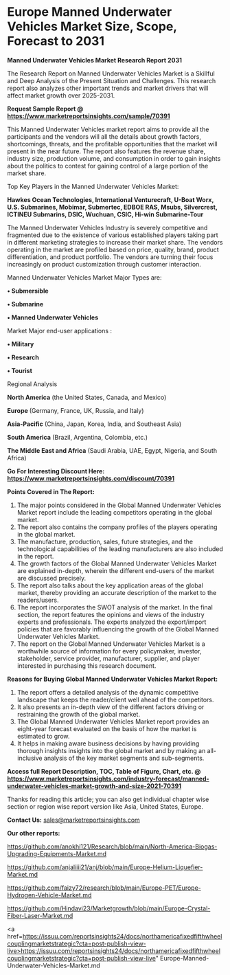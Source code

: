  # Europe Manned Underwater Vehicles Market Size, Scope, Forecast to 2031

<strong>Manned Underwater Vehicles Market Research Report 2031</strong>

The Research Report on Manned Underwater Vehicles Market is a Skillful and Deep Analysis of the Present Situation and Challenges. This research report also analyzes other important trends and market drivers that will affect market growth over 2025-2031.

<strong>Request Sample Report @ <a href=https://www.marketreportsinsights.com/sample/70391>https://www.marketreportsinsights.com/sample/70391</a></strong>

This Manned Underwater Vehicles market report aims to provide all the participants and the vendors will all the details about growth factors, shortcomings, threats, and the profitable opportunities that the market will present in the near future. The report also features the revenue share, industry size, production volume, and consumption in order to gain insights about the politics to contest for gaining control of a large portion of the market share.

Top Key Players in the Manned Underwater Vehicles Market:

<strong>Hawkes Ocean Technologies, International Venturecraft, U-Boat Worx, U.S. Submarines, Mobimar, Submertec, EDBOE RAS, Msubs, Silvercrest, ICTINEU Submarins, DSIC, Wuchuan, CSIC, Hi-win Submarine-Tour</strong>

The Manned Underwater Vehicles Industry is severely competitive and fragmented due to the existence of various established players taking part in different marketing strategies to increase their market share. The vendors operating in the market are profiled based on price, quality, brand, product differentiation, and product portfolio. The vendors are turning their focus increasingly on product customization through customer interaction.

Manned Underwater Vehicles Market Major Types are:

<strong>• Submersible

• Submarine

• Manned Underwater Vehicles</strong>

Market Major end-user applications :

<strong>• Military

• Research

• Tourist</strong>

Regional Analysis

</u><strong><b>North America</b></strong> (the United States, Canada, and Mexico)

<strong><b>Europe </b></strong>(Germany, France, UK, Russia, and Italy)

<strong><b>Asia-Pacific</b></strong> (China, Japan, Korea, India, and Southeast Asia)

<strong><b>South America</b></strong> (Brazil, Argentina, Colombia, etc.)

<strong><b>The Middle East and Africa</b></strong> (Saudi Arabia, UAE, Egypt, Nigeria, and South Africa)

<strong>Go For Interesting Discount Here: <a href=https://www.marketreportsinsights.com/discount/70391>https://www.marketreportsinsights.com/discount/70391</a></strong>

<strong>Points Covered in The Report:</strong>
<ol>
  <li>The major points considered in the Global Manned Underwater Vehicles Market report include the leading competitors operating in the global market.</li>
  <li>The report also contains the company profiles of the players operating in the global market.</li>
  <li>The manufacture, production, sales, future strategies, and the technological capabilities of the leading manufacturers are also included in the report.</li>
  <li>The growth factors of the Global Manned Underwater Vehicles Market are explained in-depth, wherein the different end-users of the market are discussed precisely.</li>
  <li>The report also talks about the key application areas of the global market, thereby providing an accurate description of the market to the readers/users.</li>
  <li>The report incorporates the SWOT analysis of the market. In the final section, the report features the opinions and views of the industry experts and professionals. The experts analyzed the export/import policies that are favorably influencing the growth of the Global Manned Underwater Vehicles Market.</li>
  <li>The report on the Global Manned Underwater Vehicles Market is a worthwhile source of information for every policymaker, investor, stakeholder, service provider, manufacturer, supplier, and player interested in purchasing this research document.</li>
</ol>
<strong>Reasons for Buying Global Manned Underwater Vehicles Market Report:</strong>

<ol>
  <li>The report offers a detailed analysis of the dynamic competitive landscape that keeps the reader/client well ahead of the competitors.</li>
  <li>It also presents an in-depth view of the different factors driving or restraining the growth of the global market.</li>
  <li>The Global Manned Underwater Vehicles Market report provides an eight-year forecast evaluated on the basis of how the market is estimated to grow.</li>
  <li>It helps in making aware business decisions by having providing thorough insights insights into the global market and by making an all-inclusive analysis of the key market segments and sub-segments.</li>
</ol>
<strong>Access full Report Description, TOC, Table of Figure, Chart, etc. @ <a href=https://www.marketreportsinsights.com/industry-forecast/manned-underwater-vehicles-market-growth-and-size-2021-70391>https://www.marketreportsinsights.com/industry-forecast/manned-underwater-vehicles-market-growth-and-size-2021-70391</a></strong>


Thanks for reading this article; you can also get individual chapter wise section or region wise report version like Asia, United States, Europe.

<strong>Contact Us:</strong>
sales@marketreportsinsights.com

<strong>Our other reports:</strong>

<a href=https://github.com/anokhi121/Research/blob/main/North-America-Biogas-Upgrading-Equipments-Market.md>https://github.com/anokhi121/Research/blob/main/North-America-Biogas-Upgrading-Equipments-Market.md</a>

<a href=https://github.com/anjaliiii21/anj/blob/main/Europe-Helium-Liquefier-Market.md>https://github.com/anjaliiii21/anj/blob/main/Europe-Helium-Liquefier-Market.md</a>

<a href=https://github.com/faizy72/research/blob/main/Europe-PET/Europe-Hydrogen-Vehicle-Market.md>https://github.com/faizy72/research/blob/main/Europe-PET/Europe-Hydrogen-Vehicle-Market.md</a>

<a href=https://github.com/Hindavi23/Marketgrowth/blob/main/Europe-Crystal-Fiber-Laser-Market.md>https://github.com/Hindavi23/Marketgrowth/blob/main/Europe-Crystal-Fiber-Laser-Market.md</a>

<a href=https://issuu.com/reportsinsights24/docs/northamericafixedfifthwheelcouplingmarketstrategic?cta=post-publish-view-live>https://issuu.com/reportsinsights24/docs/northamericafixedfifthwheelcouplingmarketstrategic?cta=post-publish-view-live</a>"
Europe-Manned-Underwater-Vehicles-Market.md
